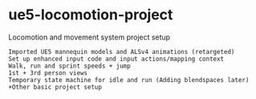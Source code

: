 # ue5-locomotion-project
Locomotion and movement system project setup
```
Imported UE5 mannequin models and ALSv4 animations (retargeted)
Set up enhanced input code and input actions/mapping context
Walk, run and sprint speeds + jump
1st + 3rd person views
Temporary state machine for idle and run (Adding blendspaces later)
+Other basic project setup
```